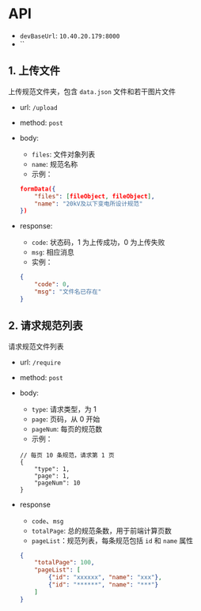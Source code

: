 # API

* `devBaseUrl`: `10.40.20.179:8000`
* ``

## 1. 上传文件

上传规范文件夹，包含 `data.json` 文件和若干图片文件

* url: `/upload`
* method: `post`
* body: 
  * `files`: 文件对象列表
  * `name`: 规范名称
  * 示例：
  
  ```json
  formData({
      "files": [fileObject, fileObject],
      "name": "20kV及以下变电所设计规范"
  })
  ```

* response:

  * `code`: 状态码，1 为上传成功，0 为上传失败
  * `msg`: 相应消息
  * 实例：

  ```json
  {
      "code": 0,
      "msg": "文件名已存在"
  }
  ```

## 2. 请求规范列表

请求规范文件列表

* url: `/require`

* method: `post`

* body:
  
  * `type`: 请求类型，为 1
  * `page`: 页码，从 0 开始
  * `pageNum`: 每页的规范数
  * 示例：

  ```json5
  // 每页 10 条规范，请求第 1 页
  {
      "type": 1,
      "page": 1,
      "pageNum": 10
  }
  ```

* response

  * `code`、`msg`
  * `totalPage`: 总的规范条数，用于前端计算页数
  * `pageList`：规范列表，每条规范包括 `id` 和 `name` 属性

  ```json
  {
      "totalPage": 100,
      "pageList": [
          {"id": "xxxxxx", "name": "xxx"},
          {"id": "******", "name": "***"}
      ]
  }
  ```

  
